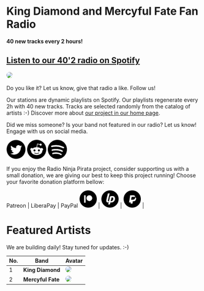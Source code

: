 # King Diamond and Mercyful Fate Fan Radio

**40 new tracks every 2 hours!**


## [Listen to our 40'2 radio on Spotify](https://open.spotify.com/playlist/1Z4iflhPfPW1bvYNQVhRyn?si=dJ257HpwR027dir3fsMYsQ)

<a href="https://open.spotify.com/playlist/1Z4iflhPfPW1bvYNQVhRyn?si=dJ257HpwR027dir3fsMYsQ" target="_blank"><img src="https://mosaic.scdn.co/640/ab67616d0000b273a45849d9207c35309f569010ab67616d0000b273be1ae534a1aa21ec5407acdaab67616d0000b273ee7239a73018e5ed9aeefbb9ab67616d0000b273ef25f6bcc2826143ce32d556" height="300" width="auto" style="border-radius:50%"></a>

Do you like it? Let us know, give that radio a like. Follow us!


Our stations are dynamic playlists on Spotify. Our playlists regenerate every 2h with 40 new tracks. Tracks are selected randomly from the catalog of artists :-) Discover more about [our project in our home page](https://radioninjapirata.github.io).

Did we miss someone? Is your band not featured in our radio? Let us know! Engage with us on social media.

<p>
    <a href="https://twitter.com/RNinjaPirata" target="_blank"><img src="assets/twitter_button.png" alt="twitter" height="50" width="50" /></a>
    <a href="https://www.reddit.com/r/RadioNinjaPirata/" target="_blank"><img src="assets/reddit_button.png" alt="reddit" height="50" width="50" /></a>
    <a href="https://open.spotify.com/user/pagbz485dhfowwiza5wc9cwh8?si=XVuH5a3NQ8Ohft-yPC5XBA" target="_blank"><img src="assets/spotify_button.png" alt="spotify" height="50" width="50" /></a>
</p>


If you enjoy the Radio Ninja Pirata project, consider supporting us with a small donation, we are giving our best to keep this project running! Choose your favorite donation platform bellow:

 Patreon | LiberaPay | PayPal
<a href="https://www.patreon.com/radioninjapirata" target="_blank"><img src="assets/patreon_black_logo_500x500.png" alt="patreon" height="45" width="45" /></a> | <a href="https://liberapay.com/RadioNinjaPirata/donate" target="_blank"><img src="assets/liberapay_logo_500x500.png" alt="liberapay" height="45" width="45" /></a> | <a href="https://www.paypal.com/cgi-bin/webscr?cmd=_s-xclick&hosted_button_id=TWGZ3KKDLEDUE&source=url" target="_blank"><img src="assets/paypal_black_logo_500x500.png" alt="paypal" height="45" width="45" /></a> |


# Featured Artists

We are building daily! Stay tuned for updates. :-)

No. | Band | Avatar
--- | ---- | ------
1 | **King Diamond** | <img src="https://i.scdn.co/image/bf39a25886a2d2f7fbaf13825f7e771469658103" height="100" width="auto" style="border-radius:50%">
2 | **Mercyful Fate** | <img src="https://i.scdn.co/image/0f1c2fc4b2f1f821a3ef262e3d4f21929c41adfc" height="100" width="auto" style="border-radius:50%">